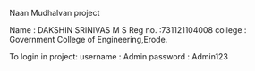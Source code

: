 
Naan Mudhalvan project

Name : DAKSHIN SRINIVAS M S
Reg no. :731121104008
college : Government College of Engineering,Erode.

To login in project:
username : Admin
password : Admin123
